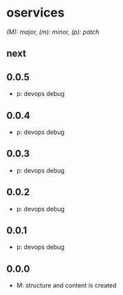 # oservices

*(M): major, (m): minor, (p): patch*

## next

## 0.0.5
* p: devops debug

## 0.0.4
* p: devops debug

## 0.0.3
* p: devops debug

## 0.0.2
* p: devops debug

## 0.0.1
* p: devops debug

## 0.0.0
* M: structure and content is created
